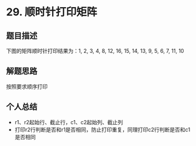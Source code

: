 # 29. 顺时针打印矩阵

## 题目描述

下图的矩阵顺时针打印结果为：1, 2, 3, 4, 8, 12, 16, 15, 14, 13, 9, 5, 6, 7, 11, 10



## 解题思路

按照要求顺序打印



## 个人总结

- r1、r2起始行、截止行，c1、c2起始列、截止列
- 打印r2行判断是否和r1是否相同，防止打印重复，同理打印c2行判断是否和c1是否相同

